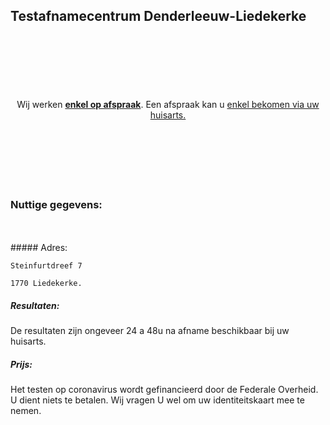 ## Testafnamecentrum Denderleeuw-Liedekerke

<br>
<br>
<br>
<br>
<br>
<br>
<center>
  Wij werken <b><u>enkel op afspraak</u></b>. Een afspraak kan u <u>enkel bekomen via uw huisarts.</u>
</center>
<br>
<br>
<br>
<br>
<br>
<br>







### Nuttige gegevens:
<br>
<br>
##### Adres:

`Steinfurtdreef 7`

`1770 Liedekerke.`

##### Resultaten:

De resultaten zijn ongeveer 24 a 48u na afname beschikbaar bij uw huisarts.

##### Prijs:

Het testen op coronavirus wordt gefinancieerd door de Federale Overheid. U dient niets te betalen.
Wij vragen U wel om uw identiteitskaart mee te nemen.
